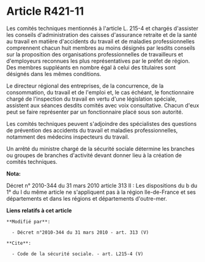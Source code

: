 # Article R421-11

Les comités techniques mentionnés à l'article L. 215-4 et chargés d'assister les conseils d'administration des caisses
d'assurance retraite et de la santé au travail en matière d'accidents du travail et de maladies professionnelles comprennent
chacun huit membres au moins désignés par lesdits conseils sur la proposition des organisations professionnelles de
travailleurs et d'employeurs reconnues les plus représentatives par le préfet de région. Des membres suppléants en nombre
égal à celui des titulaires sont désignés dans les mêmes conditions. 

Le directeur régional des entreprises, de la concurrence, de la consommation, du travail et de l'emploi et, le cas échéant,
le fonctionnaire chargé de l'inspection du travail en vertu d'une législation spéciale, assistent aux séances desdits comités
avec voix consultative. Chacun d'eux peut se faire représenter par un fonctionnaire placé sous son autorité. 

Les comités techniques peuvent s'adjoindre des spécialistes des questions de prévention des accidents du travail et maladies
professionnelles, notamment des médecins inspecteurs du travail. 

Un arrêté du ministre chargé de la sécurité sociale détermine les branches ou groupes de branches d'activité devant donner
lieu à la création de comités techniques.

**Nota:**

Décret n° 2010-344 du 31 mars 2010 article 313 II : Les dispositions du b du 1° du I du même article ne s'appliquent pas à la
région Ile-de-France  et ses départements et dans les régions et départements d'outre-mer.

**Liens relatifs à cet article**

	**Modifié par**:

	  - Décret n°2010-344 du 31 mars 2010 - art. 313 (V)

	**Cite**:

	  - Code de la sécurité sociale. - art. L215-4 (V)

